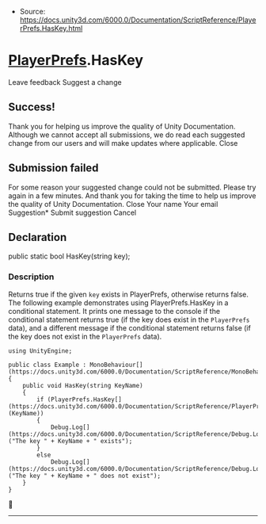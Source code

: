 * Source: https://docs.unity3d.com/6000.0/Documentation/ScriptReference/PlayerPrefs.HasKey.html

#  [PlayerPrefs](https://docs.unity3d.com/6000.0/Documentation/ScriptReference/PlayerPrefs.html).HasKey
Leave feedback
Suggest a change
## Success!
Thank you for helping us improve the quality of Unity Documentation. Although we cannot accept all submissions, we do read each suggested change from our users and will make updates where applicable.
Close
## Submission failed
For some reason your suggested change could not be submitted. Please <a>try again</a> in a few minutes. And thank you for taking the time to help us improve the quality of Unity Documentation.
Close
Your name Your email Suggestion* Submit suggestion
Cancel
## Declaration
public static bool HasKey(string key); 
### Description
Returns true if the given `key` exists in PlayerPrefs, otherwise returns false.
The following example demonstrates using PlayerPrefs.HasKey in a conditional statement. It prints one message to the console if the conditional statement returns true (if the key does exist in the `PlayerPrefs` data), and a different message if the conditional statement returns false (if the key does not exist in the `PlayerPrefs` data).
```
using UnityEngine;  
  
public class Example : MonoBehaviour[](https://docs.unity3d.com/6000.0/Documentation/ScriptReference/MonoBehaviour.html)
{
    public void HasKey(string KeyName)
    {
        if (PlayerPrefs.HasKey[](https://docs.unity3d.com/6000.0/Documentation/ScriptReference/PlayerPrefs.HasKey.html)(KeyName))
        {
            Debug.Log[](https://docs.unity3d.com/6000.0/Documentation/ScriptReference/Debug.Log.html)("The key " + KeyName + " exists");
        }
        else
            Debug.Log[](https://docs.unity3d.com/6000.0/Documentation/ScriptReference/Debug.Log.html)("The key " + KeyName + " does not exist");
    }
}

```

* * *
